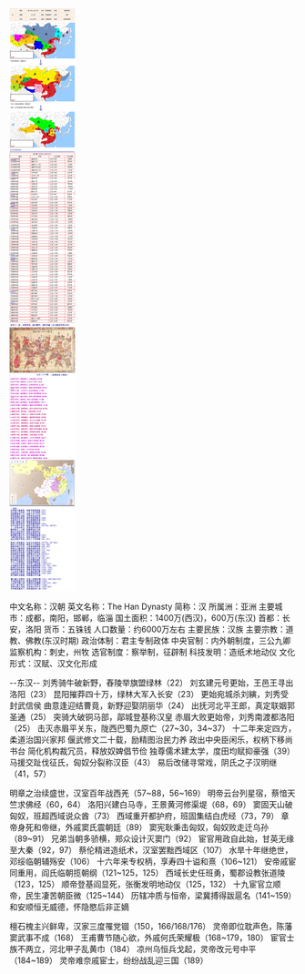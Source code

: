 ![](./1.jpg)

中文名称：汉朝
英文名称：The Han Dynasty
简称：汉
所属洲：亚洲
主要城市：成都，南阳，邯郸，临淄
国土面积：1400万(西汉)，600万(东汉)
首都：长安，洛阳
货币：五铢钱
人口数量：约6000万左右
主要民族：汉族
主要宗教：道教、佛教(东汉时期)
政治体制：君主专制政体
中央官制：内外朝制度，三公九卿
监察机构：刺史，州牧
选官制度：察举制，征辟制
科技发明：造纸术地动仪
文化形式：汉赋、汉文化形成


--东汉--
刘秀骑牛破新野，舂陵举旗盟绿林（22）
刘玄建元号更始，王邑王寻出洛阳（23）
昆阳摧莽四十万，绿林大军入长安（23）
更始宛城杀刘縯，刘秀受封武信侯
曲意逢迎结曹竟，新野迎娶阴丽华（24）
出抚河北平王郎，真定联姻郭圣通（25）
突骑大破铜马部，鄗城登基称汉皇
赤眉大败更始帝，刘秀南渡都洛阳（25）
击灭赤眉平关东，陇西巴蜀九原亡（27~30，34~37）
十二年来定四方，柔道治国兴家邦
偃武修文二十载，励精图治民力养
政出中央臣闲乐，权柄下移尚书台
简化机构裁冗员，释放奴婢倡节俭
独尊儒术建太学，度田均赋抑豪强（39）
马援交趾伐征氏，匈奴分裂称汉臣（43）
易后改储寻常戏，阴氏之子汉明继（41，57）


明章之治续盛世，汉室百年战西羌（57~88，56~169）
明帝云台列星宿，蔡愔天竺求佛经（60，64）
洛阳兴建白马寺，王景黄河修渠堤（68，69）
窦固天山破匈奴，班超西域说众酋（73）
西域重开都护府，班固集结白虎经（73，79）
章帝身死和帝继，外戚窦氏震朝廷（89）
窦宪耿秉击匈奴，匈奴败走迁乌孙（89~91）
兄弟当朝多骄横，郑众设计灭窦门（92）
宦官用政自此始，甘英无缘至大秦（92，97）
蔡伦精进造纸术，汉室罢黜西域区（107）
水旱十年继绝世，邓绥临朝辅殇安（106）
十六年来专权柄，享寿四十谥和熹（106~121）
安帝戚宦同重用，阎氏临朝揽朝纲（121~125，125）
西域长史任班勇，蜀郡设教张道陵（123，125）
顺帝登基阎显死，张衡发明地动仪（125，132）
十九宦官立顺帝，民生凄苦朝臣微（125~144）
历辖冲质与恒帝，梁冀搏得跋扈名（141~159）
和安顺恒无威德，怀隐愍后非正嫡


檀石槐主兴鲜卑，汉家三度罹党锢（150，166/168/176）
灵帝即位耽声色，陈藩窦武事不成（168）
王甫曹节随心欲，外戚何氏荣耀极（168~179，180）
宦官士族不两立，河北甲子乱黄巾（184）
凉州乌恒兵戈起，灵帝改元号中平（184~189）
灵帝难奈戚宦士，纷纷战乱迎三国（189）